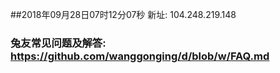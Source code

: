 ##2018年09月28日07时12分07秒 新址: 104.248.219.148
### 兔友常见问题及解答: https://github.com/wanggonging/d/blob/w/FAQ.md
